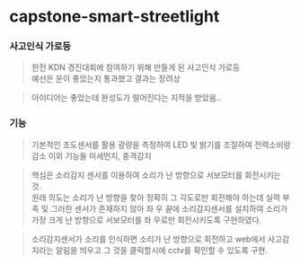# capstone-smart-streetlight
### 사고인식 가로등
> 한전 KDN 경진대회에 참여하기 위해 만들게 된 사고인식 가로등<br>예선은 운이 좋았는지 통과했고 결과는 장려상

> 아이디어는 좋았는데 완성도가 떨어진다는 지적을 받았음..

### 기능
> 기본적인 조도센서를 활용 광량을 측정하여 LED 빛 밝기를 조절하여 전력소비량 감소 이외 기능들 미세먼지, 충격감지

> 핵심은 소리감지 센서를 이용하여 소리가 난 방향으로 서보모터를 회전시키는 것.<br> 원래 의도는 소리가 난 방향을 찾아 정확히 그 각도로만 회전해야 하는데 실력 부족 및
그러한 센서가 존재하지 않아 좌 우 끝에 소리감지센서를 설치하여 소리가 가장 크게 난 방향으로 서보모터를 좌 우로만 회전시키도록 구현하였다.

> 소리감지센서가 소리를 인식하면 소리가 난 방향으로 회전하고 web에서 사고감지라는 알림을 띄우고 그 것을 클릭할시에 cctv를 확인할 수 있도록 구현.<br>

